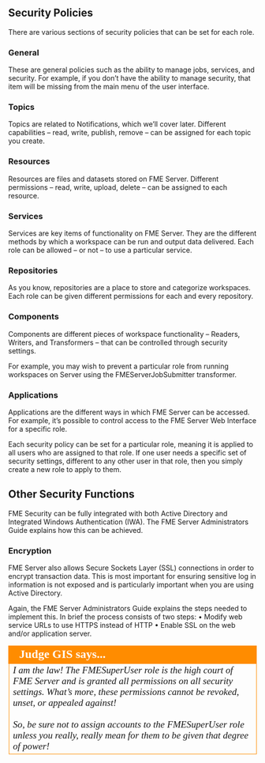 ## Security Policies ##

There are various sections of security policies that can be set for each role.

### General ###

These are general policies such as the ability to manage jobs, services, and security. For example, if you don’t have the ability to manage security, that item will be missing from the main menu of the user interface.

### Topics ###

Topics are related to Notifications, which we’ll cover later. Different capabilities – read, write, publish, remove – can be assigned for each topic you create.

### Resources ###

Resources are files and datasets stored on FME Server. Different permissions – read, write, upload, delete – can be assigned to each resource.

### Services ###

Services are key items of functionality on FME Server. They are the different methods by which a workspace can be run and output data delivered. Each role can be allowed – or not – to use a particular service.

### Repositories ###

As you know, repositories are a place to store and categorize workspaces. Each role can be given different permissions for each and every repository.

### Components ###

Components are different pieces of workspace functionality – Readers, Writers, and Transformers – that can be controlled through security settings.

For example, you may wish to prevent a particular role from running workspaces on Server using the FMEServerJobSubmitter transformer.

### Applications ###

Applications are the different ways in which FME Server can be accessed. For example, it’s possible to control access to the FME Server Web Interface for a specific role.

Each security policy can be set for a particular role, meaning it is applied to all users who are assigned to that role. If one user needs a specific set of security settings, different to any other user in that role, then you simply create a new role to apply to them.

## Other Security Functions ##

FME Security can be fully integrated with both Active Directory and Integrated Windows Authentication (IWA). The FME Server Administrators Guide explains how this can be achieved.

### Encryption ###

FME Server also allows Secure Sockets Layer (SSL) connections in order to encrypt transaction data. This is most important for ensuring sensitive log in information is not exposed and is particularly important when you are using Active Directory.

Again, the FME Server Administrators Guide explains the steps needed to implement this. In brief the process consists of two steps:
• Modify web service URLs to use HTTPS instead of HTTP
• Enable SSL on the web and/or application server.

<table style="border-spacing: 0px">
<tr>
<td style="vertical-align:middle;background-color:darkorange;border: 2px solid darkorange">
<i class="fa fa-quote-left fa-lg fa-pull-left fa-fw" style="color:white;padding-right: 12px;vertical-align:text-top"></i>
<span style="color:white;font-size:x-large;font-weight: bold;font-family:serif">Judge GIS says...</span>
</td>
</tr>

<tr>
<td style="border: 1px solid darkorange">
<span style="font-family:serif; font-style:italic; font-size:larger">
I am the law! The FMESuperUser role is the high court of FME Server and is granted all permissions on all security settings. What’s more, these permissions cannot be revoked, unset, or appealed against!
<br><br>So, be sure not to assign accounts to the FMESuperUser role unless you really, really mean for them to be given that degree of power!
</span>
</td>
</tr>
</table>

